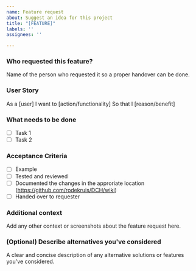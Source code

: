 ```yaml
---
name: Feature request
about: Suggest an idea for this project
title: "[FEATURE]"
labels: ''
assignees: ''

---
```


### **Who requested this feature?**
Name of the person who requested it so a proper handover can be done. 

### **User Story**
As a [user]
I want to [action/functionality]
So that I [reason/benefit]

### **What needs to be done**
- [ ] Task 1
- [ ] Task 2

### **Acceptance Criteria**
- [ ] Example
- [ ] Tested and reviewed
- [ ] Documented the changes in the approriate location (https://github.com/rodekruis/DCH/wiki)
- [ ] Handed over to requester

### **Additional context**
Add any other context or screenshots about the feature request here.

### **(Optional) Describe alternatives you've considered**
A clear and concise description of any alternative solutions or features you've considered.

